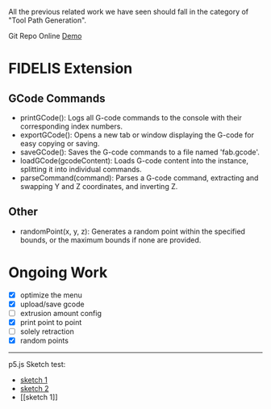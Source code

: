 All the previous  related work we have seen should fall in the category of "Tool Path Generation".

Git Repo
Online [Demo](https://rayxsong.github.io/p5.fab-FIDELIS/editor/index.html)
# FIDELIS Extension
## GCode Commands
- printGCode(): Logs all G-code commands to the console with their corresponding index numbers.
- exportGCode(): Opens a new tab or window displaying the G-code for easy copying or saving.
- saveGCode(): Saves the G-code commands to a file named 'fab.gcode'.
- loadGCode(gcodeContent): Loads G-code content into the instance, splitting it into individual commands.
- parseCommand(command): Parses a G-code command, extracting and swapping Y and Z coordinates, and inverting Z.
## Other
- randomPoint(x, y, z): Generates a random point within the specified bounds, or the maximum bounds if none are provided.

# Ongoing Work
- [x] optimize the menu
- [x] upload/save gcode
- [ ] extrusion amount config
- [x] print point to point
- [ ] solely retraction
- [x] random points

---
p5.js Sketch test:
- [sketch 1](https://rayxsong.github.io/research/editor/sketch/sketch-1)
- [sketch 2](https://rayxsong.github.io/research/editor/sketch/sketch-2)
- [[sketch 1]]